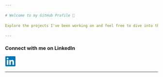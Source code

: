 ```yaml
---

# Welcome to my GitHub Profile 👋

Explore the projects I've been working on and feel free to dive into the code or contribute.

---
```


### Connect with me on LinkedIn
<a href="https://www.linkedin.com/in/stefanomuraro/" target="_blank" style="display: inline-flex; align-items: center;">
  <img alt="LinkedIn" width="35px" src="https://raw.githubusercontent.com/devicons/devicon/master/icons/linkedin/linkedin-original.svg"/>
</a>

---
